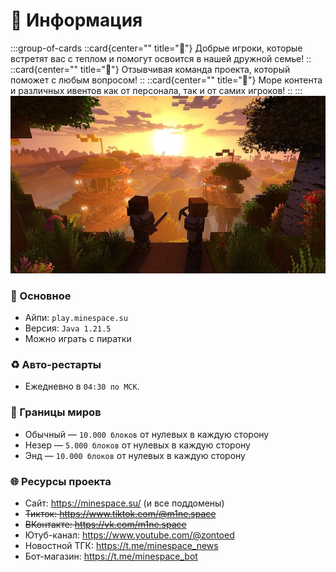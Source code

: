 # 📌 Информация
:::group-of-cards
  ::card{center="" title="🤲"}
    Добрые игроки, которые встретят вас с теплом и помогут освоится в нашей дружной семье!
  ::
  ::card{center="" title="👥"}
    Отзывчивая команда проекта, который поможет с любым вопросом!
  ::
  ::card{center="" title="🎉"}
    Море контента и различных ивентов как от персонала, так и от самих игроков!
  ::
:::
![image](https://github.com/zooont/minespace/blob/main/assets/main-information-landscape.png?raw=true)

### 📕 Основное
- Айпи: `play.minespace.su`
- Версия: `Java 1.21.5`
- Можно играть с пиратки

### ♻ Авто-рестарты
- Ежедневно в `04:30 по МСК`.

### 🚩 Границы миров
- Обычный — `10.000 блоков` от нулевых в каждую сторону
- Незер — `5.000 блоков` от нулевых в каждую сторону
- Энд — `10.000 блоков` от нулевых в каждую сторону

### 🌐 Ресурсы проекта
- Сайт: https://minespace.su/ (и все поддомены)
- ~~Тикток: https://www.tiktok.com/@m1ne.space~~
- ~~ВКонтакте: https://vk.com/m1ne.space~~
- Ютуб-канал: https://www.youtube.com/@zontoed
- Новостной ТГК: https://t.me/minespace_news
- Бот-магазин: https://t.me/minespace_bot

